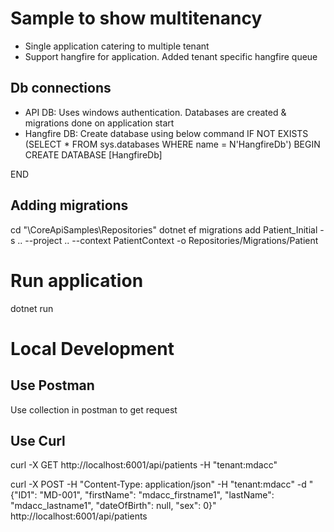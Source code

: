 # Sample to show multitenancy
- Single application catering to multiple tenant
- Support hangfire for application. Added tenant specific hangfire queue

## Db connections
- API DB: Uses windows authentication. Databases are created & migrations done on application start
- Hangfire DB: Create database using below command
IF  NOT EXISTS (SELECT * FROM sys.databases WHERE name = N'HangfireDb')
BEGIN
    CREATE DATABASE [HangfireDb]
    
END
	

## Adding migrations
cd "\CoreApiSamples\Repositories\"
dotnet ef migrations add Patient_Initial -s .. --project .. --context PatientContext -o Repositories/Migrations/Patient

# Run application
dotnet run

# Local Development
## Use Postman
Use collection in postman to get request

## Use Curl
curl -X GET http://localhost:6001/api/patients -H "tenant:mdacc"

curl -X POST -H "Content-Type: application/json" -H "tenant:mdacc" -d "{\"ID1\": \"MD-001\", \"firstName\": \"mdacc_firstname1\", \"lastName\": \"mdacc_lastname1\", \"dateOfBirth\": null, \"sex\": 0}" http://localhost:6001/api/patients
